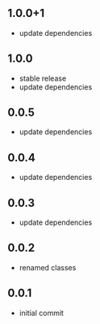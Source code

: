 ## 1.0.0+1

* update dependencies

## 1.0.0

* stable release
* update dependencies

## 0.0.5

* update dependencies

## 0.0.4

* update dependencies

## 0.0.3

* update dependencies

## 0.0.2

* renamed classes

## 0.0.1

* initial commit
